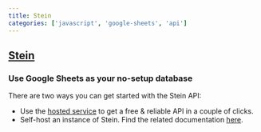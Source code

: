 ```yaml
---
title: Stein
categories: ['javascript', 'google-sheets', 'api']
---
```

## [Stein](https://github.com/SteinHQ/Stein)

### Use Google Sheets as your no-setup database


There are two ways you can get started with the Stein API:

- Use the [hosted service](https://steinhq.com) to get a free & reliable API in a couple of clicks.
- Self-host an instance of Stein. Find the related documentation [here](https://docs.steinhq.com/hosting-introduction).

